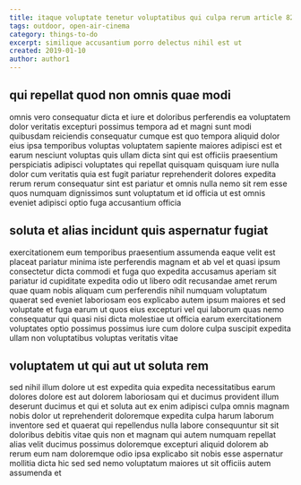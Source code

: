 ```yaml
---
title: itaque voluptate tenetur voluptatibus qui culpa rerum article 8243
tags: outdoor, open-air-cinema
category: things-to-do
excerpt: similique accusantium porro delectus nihil est ut
created: 2019-01-10
author: author1
---
```


## qui repellat quod non omnis quae modi

omnis vero consequatur dicta et iure et doloribus perferendis ea voluptatem dolor veritatis excepturi possimus tempora ad et magni sunt modi quibusdam reiciendis consequatur cumque est quo tempora aliquid dolor eius ipsa temporibus voluptas voluptatem sapiente maiores adipisci est et earum nesciunt voluptas quis ullam dicta sint qui est officiis praesentium perspiciatis adipisci voluptates qui repellat quisquam quisquam iure nulla dolor cum veritatis quia est fugit pariatur reprehenderit dolores expedita rerum rerum consequatur sint est pariatur et omnis nulla nemo sit rem esse quos numquam dignissimos sunt voluptatum et id officia ut est omnis eveniet adipisci optio fuga accusantium officia

## soluta et alias incidunt quis aspernatur fugiat

exercitationem eum temporibus praesentium assumenda eaque velit est placeat pariatur minima iste perferendis magnam et ab vel et quasi ipsum consectetur dicta commodi et fuga quo expedita accusamus aperiam sit pariatur id cupiditate expedita odio ut libero odit recusandae amet rerum quae quam nobis aliquam cum perferendis nihil numquam voluptatum quaerat sed eveniet laboriosam eos explicabo autem ipsum maiores et sed voluptate et fuga earum ut quos eius excepturi vel qui laborum quas nemo consequatur qui quasi nisi dicta molestiae ut officia earum exercitationem voluptates optio possimus possimus iure cum dolore culpa suscipit expedita ullam non voluptatibus voluptas veritatis vitae

## voluptatem ut qui aut ut soluta rem

sed nihil illum dolore ut est expedita quia expedita necessitatibus earum dolores dolore est aut dolorem laboriosam qui et ducimus provident illum deserunt ducimus et qui et soluta aut ex enim adipisci culpa omnis magnam nobis dolor ut reprehenderit doloremque expedita culpa harum laborum inventore sed et quaerat qui repellendus nulla labore consequuntur sit sit doloribus debitis vitae quis non et magnam qui autem numquam repellat alias velit ducimus possimus doloremque excepturi aliquid dolorem ab rerum eum nam doloremque odio ipsa explicabo sit nobis esse aspernatur mollitia dicta hic sed sed nemo voluptatum maiores ut sit officiis autem assumenda et
